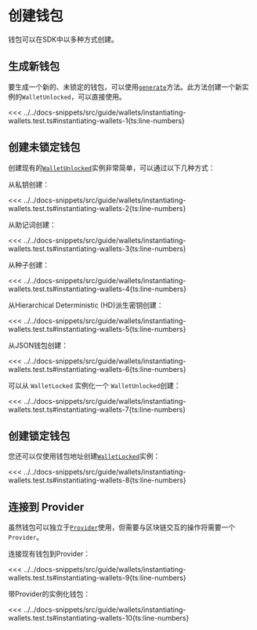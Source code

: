 # 创建钱包

钱包可以在SDK中以多种方式创建。

## 生成新钱包

要生成一个新的、未锁定的钱包，可以使用[`generate`](../../api/Account/Wallet.html#generate)方法。此方法创建一个新实例的`WalletUnlocked`，可以直接使用。

<<< ../../docs-snippets/src/guide/wallets/instantiating-wallets.test.ts#instantiating-wallets-1{ts:line-numbers}

## 创建未锁定钱包

创建现有的[`WalletUnlocked`](../../api/Account/WalletUnlocked)实例非常简单，可以通过以下几种方式：

从私钥创建：

<<< ../../docs-snippets/src/guide/wallets/instantiating-wallets.test.ts#instantiating-wallets-2{ts:line-numbers}

从助记词创建：

<<< ../../docs-snippets/src/guide/wallets/instantiating-wallets.test.ts#instantiating-wallets-3{ts:line-numbers}

从种子创建：

<<< ../../docs-snippets/src/guide/wallets/instantiating-wallets.test.ts#instantiating-wallets-4{ts:line-numbers}

从Hierarchical Deterministic (HD)派生密钥创建：

<<< ../../docs-snippets/src/guide/wallets/instantiating-wallets.test.ts#instantiating-wallets-5{ts:line-numbers}

从JSON钱包创建：

<<< ../../docs-snippets/src/guide/wallets/instantiating-wallets.test.ts#instantiating-wallets-6{ts:line-numbers}

可以从 `WalletLocked` 实例化一个 `WalletUnlocked`创建：

<<< ../../docs-snippets/src/guide/wallets/instantiating-wallets.test.ts#instantiating-wallets-7{ts:line-numbers}

## 创建锁定钱包

您还可以仅使用钱包地址创建[`WalletLocked`](../../api/Account/WalletLocked)实例：

<<< ../../docs-snippets/src/guide/wallets/instantiating-wallets.test.ts#instantiating-wallets-8{ts:line-numbers}

## 连接到 Provider

虽然钱包可以独立于[`Provider`](../../api/Account/Provider)使用，但需要与区块链交互的操作将需要一个`Provider`。

连接现有钱包到Provider：

<<< ../../docs-snippets/src/guide/wallets/instantiating-wallets.test.ts#instantiating-wallets-9{ts:line-numbers}

带Provider的实例化钱包：

<<< ../../docs-snippets/src/guide/wallets/instantiating-wallets.test.ts#instantiating-wallets-10{ts:line-numbers}

